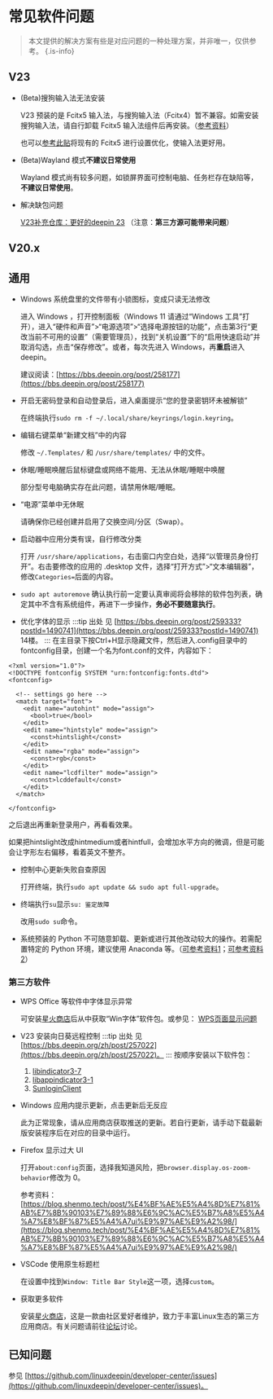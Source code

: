 # 常见软件问题

> 本文提供的解决方案有些是对应问题的一种处理方案，并非唯一，仅供参考。 {.is-info}

## V23

- (Beta)搜狗输入法无法安装

	V23 预装的是 Fcitx5 输入法，与搜狗输入法（Fcitx4）暂不兼容。如需安装搜狗输入法，请自行卸载 Fcitx5 输入法组件后再安装。（[参考资料](https://bbs.deepin.org/post/253733)）

	也可以[参考此贴](https://bbs.deepin.org/post/256386)将现有的 Fcitx5 进行设置优化，使输入法更好用。
- (Beta)Wayland 模式**不建议日常使用**

	Wayland 模式尚有较多问题，如锁屏界面可控制电脑、任务栏存在缺陷等，**不建议日常使用**。
- 解决缺包问题

	[V23补充仓库：更好的deepin 23](https://bbs.deepin.org/post/257738) （注意：**第三方源可能带来问题**）

## V20.x

## 通用

- Windows 系统盘里的文件带有小锁图标，变成只读无法修改

	进入 Windows ，打开控制面板（Windows 11 请通过“Windows 工具”打开），进入“硬件和声音”>“电源选项”>“选择电源按钮的功能”，点击第3行“更改当前不可用的设置”（需要管理员），找到“关机设置”下的“启用快速启动”并取消勾选，点击“保存修改”。或者，每次先进入 Windows，再**重启**进入 deepin。

	建议阅读：[https://bbs.deepin.org/post/258177](https://bbs.deepin.org/post/258177)
- 开启无密码登录和自动登录后，进入桌面提示“您的登录密钥环未被解锁”

	在终端执行`sudo rm -f ~/.local/share/keyrings/login.keyring`。
- 编辑右键菜单“新建文档”中的内容

	修改 `~/.Templates/` 和 `/usr/share/templates/` 中的文件。
- 休眠/睡眠唤醒后鼠标键盘或网络不能用、无法从休眠/睡眠中唤醒

	部分型号电脑确实存在此问题，请禁用休眠/睡眠。
- “电源”菜单中无休眠

	请确保你已经创建并启用了交换空间/分区（Swap）。
- 启动器中应用分类有误，自行修改分类

	打开 `/usr/share/applications`，右击窗口内空白处，选择“以管理员身份打开”。右击要修改的应用的 .desktop 文件，选择“打开方式”>“文本编辑器”，修改`Categories=`后面的内容。
- `sudo apt autoremove` 确认执行前一定要认真审阅将会移除的软件包列表，确定其中不含有系统组件，再进下一步操作，**务必不要随意执行**。
- 优化字体的显示
:::tip 出处
见 [https://bbs.deepin.org/post/259333?postId=1490741](https://bbs.deepin.org/post/259333?postId=1490741) 14楼。
:::
在主目录下按Ctrl+H显示隐藏文件，然后进入.config目录中的fontconfig目录，创建一个名为font.conf的文件，内容如下：

```
<?xml version="1.0"?>
<!DOCTYPE fontconfig SYSTEM "urn:fontconfig:fonts.dtd">
<fontconfig>

  <!-- settings go here -->
  <match target="font">
    <edit name="autohint" mode="assign">
      <bool>true</bool>
    </edit>
    <edit name="hintstyle" mode="assign">
      <const>hintslight</const>
    </edit>
    <edit name="rgba" mode="assign">
      <const>rgb</const>
    </edit>
    <edit name="lcdfilter" mode="assign">
      <const>lcddefault</const>
    </edit>
  </match>

</fontconfig>
```
之后退出再重新登录用户，再看看效果。

如果把hintslight改成hintmedium或者hintfull，会增加水平方向的微调，但是可能会让字形左右偏移，看着英文不整齐。
- 控制中心更新失败自查原因

	打开终端，执行`sudo apt update && sudo apt full-upgrade`。
- 终端执行`su`显示`su: 鉴定故障`

	改用`sudo su`命令。
- 系统预装的 Python 不可随意卸载、更新或进行其他改动较大的操作。若需配置特定的 Python 环境，建议使用 Anaconda 等。（[可参考资料1](https://blog.csdn.net/you_are_win/article/details/125167334)；[可参考资料2](https://bbs.deepin.org/post/254361)）


### 第三方软件

- WPS Office 等软件中字体显示异常

	可安装[星火商店](https://www.spark-app.store)后从中获取“Win字体”软件包。或参见： [WPS页面显示问题](https://wiki.deepin.org/zh/WPS页面显示问题)
- V23 安装向日葵远程控制
:::tip 出处
见 [https://bbs.deepin.org/zh/post/257022](https://bbs.deepin.org/zh/post/257022)。
:::
  按顺序安装以下软件包：
  1. [libindicator3-7](https://packages.debian.org/zh-cn/buster/amd64/libindicator3-7/download)
  2. [libappindicator3-1](https://packages.debian.org/zh-cn/buster/amd64/libappindicator3-1/download)
  3. [SunloginClient](https://sunlogin.oray.com/download)

- Windows 应用内提示更新，点击更新后无反应

	此为正常现象，请从应用商店获取推送的更新。若自行更新，请手动下载最新版安装程序后在对应的目录中运行。
- Firefox 显示过大 UI

	打开`about:config`页面，选择我知道风险，把`browser.display.os-zoom-behavior`修改为 0。

	参考资料：[https://blog.shenmo.tech/post/%E4%BF%AE%E5%A4%8D%E7%81%AB%E7%8B%90103%E7%89%88%E6%9C%AC%E5%B7%A8%E5%A4%A7%E8%BF%87%E5%A4%A7ui%E9%97%AE%E9%A2%98/](https://blog.shenmo.tech/post/%E4%BF%AE%E5%A4%8D%E7%81%AB%E7%8B%90103%E7%89%88%E6%9C%AC%E5%B7%A8%E5%A4%A7%E8%BF%87%E5%A4%A7ui%E9%97%AE%E9%A2%98/)
- VSCode 使用原生标题栏

	在设置中找到`Window: Title Bar Style`这一项，选择`custom`。
- 获取更多软件

	安装[星火商店](https://www.spark-app.store)，这是一款由社区爱好者维护，致力于丰富Linux生态的第三方应用商店。有关问题请前往[论坛](https://www.deepinos.org)讨论。

## 已知问题

参见 [https://github.com/linuxdeepin/developer-center/issues](https://github.com/linuxdeepin/developer-center/issues)。